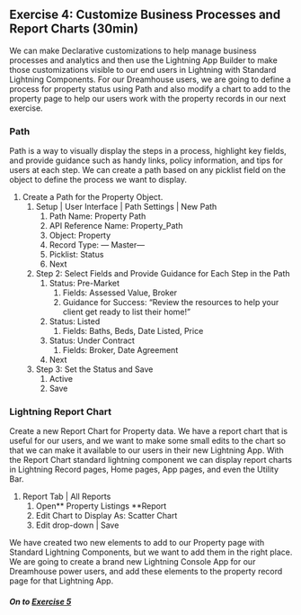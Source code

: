 ## Exercise 4:  Customize Business Processes and Report Charts  (30min)

 We can make Declarative customizations to help manage business processes and analytics and then use the Lightning App Builder to make those customizations visible to our end users in Lightning with Standard Lightning Components. For our Dreamhouse users, we are going to define a process for property status using Path and also modify a chart to add to the property page to help our users work with the property records in our next exercise. 

### Path

Path is a way to visually display the steps in a process, highlight key fields, and provide guidance such as handy links, policy information, and tips for users at each step. We can create a path based on any picklist field on the object to define the process we want to display.


1. Create a Path for the Property Object. 
    1. Setup | User Interface | Path Settings | New Path 
        1. Path Name: Property Path 
        2. API Reference Name: Property_Path
        3. Object: Property 
        4. Record Type:  — Master— 
        5. Picklist: Status
        6. Next 
    2. Step 2: Select Fields and Provide Guidance for Each Step in the Path 
        1. Status: Pre-Market 
            1. Fields: Assessed Value, Broker
            2. Guidance for Success: “Review the resources to help your client get ready to list their home!”
        2. Status: Listed
            1. Fields: Baths, Beds, Date Listed, Price
        3. Status: Under Contract
            1. Fields: Broker, Date Agreement
        4. Next 
    3. Step 3: Set the Status and Save
        1. Active
        2. Save

### Lightning Report Chart

Create a new Report Chart for Property data. We have a report chart that is useful for our users, and we want to make some small edits to the chart so that we can make it available to our users in their new Lightning App. With the Report Chart standard lightning component we can display report charts in Lightning Record pages, Home pages, App pages, and even the Utility Bar.

1. Report Tab | All Reports
    1. Open** Property Listings **Report
    2. Edit Chart to Display As:  Scatter Chart
    3. Edit drop-down | Save

We have created two new elements to add to our Property page with Standard Lightning Components, but we want to add them in the right place. We are going to create a brand new Lightning Console App for our Dreamhouse power users, and add these elements to the property record page for that Lightning App. 

##### On to **[Exercise 5](https://github.com/garazi/LightningAdoptionWorkshop/blob/master/docs/Exercise_d5.md)** 
